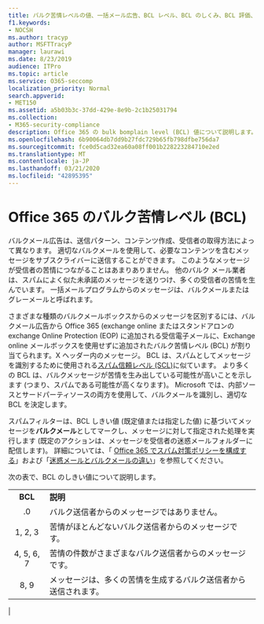 ```yaml
---
title: バルク苦情レベルの値、一括メール広告、BCL レベル、BCL のしくみ、BCL 評価、スパム対策、スパム対策ヘッダー、バルクメールフィルター、バルクメールの停止
f1.keywords:
- NOCSH
ms.author: tracyp
author: MSFTTracyP
manager: laurawi
ms.date: 8/23/2019
audience: ITPro
ms.topic: article
ms.service: O365-seccomp
localization_priority: Normal
search.appverid:
- MET150
ms.assetid: a5b03b3c-37dd-429e-8e9b-2c1b25031794
ms.collection:
- M365-security-compliance
description: Office 365 の bulk bomplain level (BCL) 値について説明します。
ms.openlocfilehash: 6b90064db7dd9b27fdc729b65fb798dfbe756da7
ms.sourcegitcommit: fce0d5cad32ea60a08ff001b228223284710e2ed
ms.translationtype: MT
ms.contentlocale: ja-JP
ms.lasthandoff: 03/21/2020
ms.locfileid: "42895395"
---
```

# <a name="bulk-complaint-level-bcl-in-office-365"></a>Office 365 のバルク苦情レベル (BCL)

バルクメール広告は、送信パターン、コンテンツ作成、受信者の取得方法によって異なります。 適切なバルクメールを使用して、必要なコンテンツを含むメッセージをサブスクライバーに送信することができます。 このようなメッセージが受信者の苦情につながることはあまりありません。 他のバルク メール業者は、スパムによく似た未承諾のメッセージを送りつけ、多くの受信者の苦情を生んでいます。 一括メールプログラムからのメッセージは、バルクメールまたはグレーメールと呼ばれます。

さまざまな種類のバルクメールボックスからのメッセージを区別するには、バルクメール広告から Office 365 (exchange online またはスタンドアロンの exchange Online Protection (EOP) に追加される受信電子メールに、Exchange online メールボックスを使用せずに追加されたバルク苦情レベル (BCL) が割り当てられます。X ヘッダー内のメッセージ。 BCL は、スパムとしてメッセージを識別するために使用される[スパム信頼レベル (SCL)](spam-confidence-levels.md)に似ています。 より多くの BCL は、バルクメッセージが苦情を生み出している可能性が高いことを示します (つまり、スパムである可能性が高くなります)。 Microsoft では、内部ソースとサードパーティソースの両方を使用して、バルクメールを識別し、適切な BCL を決定します。

 スパムフィルターは、BCL しきい値 (既定値または指定した値) に基づいてメッセージを**バルクメール**としてマークし、メッセージに対して指定された処理を実行します (既定のアクションは、メッセージを受信者の迷惑メールフォルダーに配信します)。 詳細については、「 [Office 365 でスパム対策ポリシーを構成する](configure-your-spam-filter-policies.md)」および「[迷惑メールとバルクメールの違い](what-s-the-difference-between-junk-email-and-bulk-email.md)」を参照してください。

次の表で、BCL のしきい値について説明します。

|||
|:---:|---|
|**BCL**|**説明**|
|.0|バルク送信者からのメッセージではありません。|
|1, 2, 3|苦情がほとんどないバルク送信者からのメッセージです。|
|4, 5, 6, 7|苦情の件数がさまざまなバルク送信者からのメッセージです。|
|8, 9|メッセージは、多くの苦情を生成するバルク送信者から送信されます。|
|
